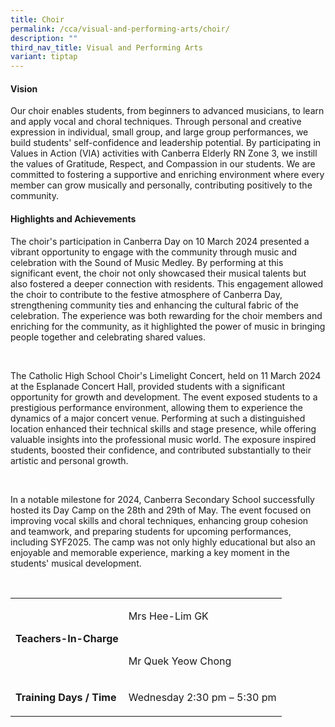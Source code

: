 ```yaml
---
title: Choir
permalink: /cca/visual-and-performing-arts/choir/
description: ""
third_nav_title: Visual and Performing Arts
variant: tiptap
---
```

<h4><strong>Vision</strong></h4>
<p>Our choir enables students, from beginners to advanced musicians, to learn
and apply vocal and choral techniques. Through personal and creative expression
in individual, small group, and large group performances, we build students'
self-confidence and leadership potential. By participating in Values in
Action (VIA) activities with Canberra Elderly RN Zone 3, we instill the
values of Gratitude, Respect, and Compassion in our students. We are committed
to fostering a supportive and enriching environment where every member
can grow musically and personally, contributing positively to the community.</p>
<h4><strong>Highlights and Achievements</strong></h4>
<p>The choir's participation in Canberra Day on 10 March 2024 presented a
vibrant opportunity to engage with the community through music and celebration
with the Sound of Music Medley. By performing at this significant event,
the choir not only showcased their musical talents but also fostered a
deeper connection with residents. This engagement allowed the choir to
contribute to the festive atmosphere of Canberra Day, strengthening community
ties and enhancing the cultural fabric of the celebration. The experience
was both rewarding for the choir members and enriching for the community,
as it highlighted the power of music in bringing people together and celebrating
shared values.</p>
<p>&nbsp;</p>
<p>The Catholic High School Choir's Limelight Concert, held on 11 March 2024
at the Esplanade Concert Hall, provided students with a significant opportunity
for growth and development. The event exposed students to a prestigious
performance environment, allowing them to experience the dynamics of a
major concert venue. Performing at such a distinguished location enhanced
their technical skills and stage presence, while offering valuable insights
into the professional music world. The exposure inspired students, boosted
their confidence, and contributed substantially to their artistic and personal
growth.</p>
<p>&nbsp;</p>
<p>In a notable milestone for 2024, Canberra Secondary School successfully
hosted its Day Camp on the 28th and 29th of May. The event focused on improving
vocal skills and choral techniques, enhancing group cohesion and teamwork,
and preparing students for upcoming performances, including SYF2025. The
camp was not only highly educational but also an enjoyable and memorable
experience, marking a key moment in the students' musical development.</p>
<p>&nbsp;</p>
<table style="minWidth: 50px">
<colgroup>
<col>
<col>
</colgroup>
<tbody>
<tr>
<td rowspan="1" colspan="1">
<p><strong>Teachers-In-Charge</strong>
</p>
</td>
<td rowspan="1" colspan="1">
<p>Mrs Hee-Lim GK</p>
<p>&nbsp;</p>
<p>Mr Quek Yeow Chong</p>
</td>
</tr>
<tr>
<td rowspan="1" colspan="1">
<p><strong>Training Days / Time</strong>
</p>
</td>
<td rowspan="1" colspan="1">
<p>Wednesday 2:30 pm – 5:30 pm</p>
</td>
</tr>
</tbody>
</table>
<p>&nbsp;</p>